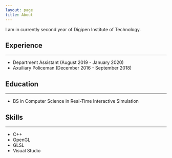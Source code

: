 ```yaml
---
layout: page
title: About
---
```


I am in currently second year of Digipen Institute of Technology.

## Experience
-----
* Department Assistant (August 2019 - January 2020)
* Axuiliary Policeman (December 2016 - September 2018)

## Education
-----
* BS in Computer Science in Real-Time Interactive Simulation

## Skills
-----
* C++
* OpenGL
* GLSL
* Visual Studio
